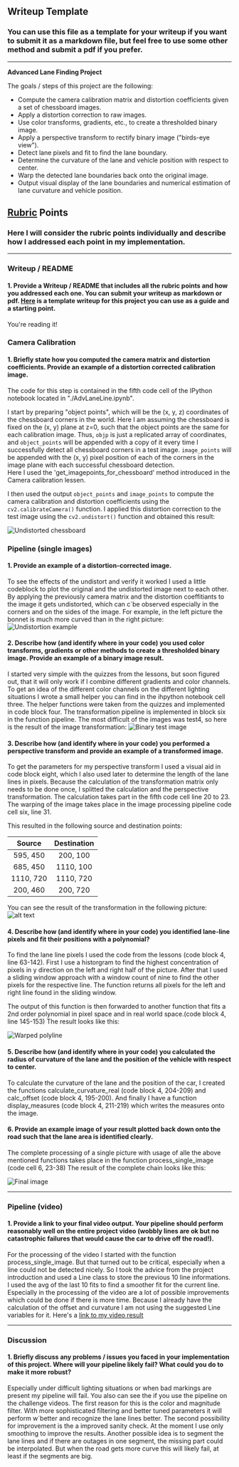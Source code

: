 ## Writeup Template

### You can use this file as a template for your writeup if you want to submit it as a markdown file, but feel free to use some other method and submit a pdf if you prefer.

---

**Advanced Lane Finding Project**

The goals / steps of this project are the following:

* Compute the camera calibration matrix and distortion coefficients given a set of chessboard images.
* Apply a distortion correction to raw images.
* Use color transforms, gradients, etc., to create a thresholded binary image.
* Apply a perspective transform to rectify binary image ("birds-eye view").
* Detect lane pixels and fit to find the lane boundary.
* Determine the curvature of the lane and vehicle position with respect to center.
* Warp the detected lane boundaries back onto the original image.
* Output visual display of the lane boundaries and numerical estimation of lane curvature and vehicle position.

[//]: # (Image References)

[image1]: ./output_images/undistorted.jpg "Undistorted chessboard"
[image2]: ./output_images/Undistorted.png "Undistorted image"
[image3]: ./output_images/test4_binary.jpg "Binary test image"
[image4]: ./output_images/Transformation.png "Warp Example"
[image5]: ./output_images/warped_poly.jpg "Warped polyline"
[image6]: ./output_images/Final_image "Output"
[video1]: ./project_video.mp4 "Video"

## [Rubric](https://review.udacity.com/#!/rubrics/571/view) Points

### Here I will consider the rubric points individually and describe how I addressed each point in my implementation.  

---

### Writeup / README

#### 1. Provide a Writeup / README that includes all the rubric points and how you addressed each one.  You can submit your writeup as markdown or pdf.  [Here](https://github.com/udacity/CarND-Advanced-Lane-Lines/blob/master/writeup_template.md) is a template writeup for this project you can use as a guide and a starting point.  

You're reading it!

### Camera Calibration

#### 1. Briefly state how you computed the camera matrix and distortion coefficients. Provide an example of a distortion corrected calibration image.

The code for this step is contained in the fifth code cell of the IPython notebook located in "./AdvLaneLine.ipynb". 

I start by preparing "object points", which will be the (x, y, z) coordinates of the chessboard corners in the world. Here I am assuming the chessboard is fixed on the (x, y) plane at z=0, such that the object points are the same for each calibration image.  Thus, `objp` is just a replicated array of coordinates, and `object_points` will be appended with a copy of it every time I successfully detect all chessboard corners in a test image.  `image_points` will be appended with the (x, y) pixel position of each of the corners in the image plane with each successful chessboard detection.  
Here I used the 'get_imagepoints_for_chessboard' method introduced in the Camera calibration lessen.

I then used the output `object_points` and `image_points` to compute the camera calibration and distortion coefficients using the `cv2.calibrateCamera()` function.  I applied this distortion correction to the test image using the `cv2.undistort()` function and obtained this result: 

![Undistorted chessboard][image1]

### Pipeline (single images)

#### 1. Provide an example of a distortion-corrected image.

To see the effects of the undistort and verify it worked I used a little codeblock to plot the original and the undistorted image next to each other.
By applying the previously camera matrix and the distortion coeffitiants to the image it gets undistorted, which can c´be observed especially in the corners and on the sides of the image.
For example, in the left picture the bonnet is much more curved than in the right picture:
![Undistortion example][image2]

#### 2. Describe how (and identify where in your code) you used color transforms, gradients or other methods to create a thresholded binary image.  Provide an example of a binary image result.

I started very simple with the quizzes from the lessons, but soon figured out, that it will only work if I combine different gradients and color channels.
To get an idea of the different color channels on the different lighting situations I wrote a small helper you can find in the ihpython notebook cell three.
The helper functions were taken from the quizzes and implemented in code block four. The transformation pipeline is implemented in block six in the function pipeline.
The most difficult of the images was test4, so here is the result of the image transformation:
![Binary test image][image3]


#### 3. Describe how (and identify where in your code) you performed a perspective transform and provide an example of a transformed image.

To get the parameters for my perspective transform I used a visual aid in code block eight, which I also used later to determine the length of the lane lines in pixels.
Because the calculation of the transformation matrix only needs to be done once, I splitted the calculation and the perspective transformation.
The calculation takes part in the fifth code cell line 20 to 23.
The warping of the image takes place in the image processing pipeline code cell six, line 31.


This resulted in the following source and destination points:

| Source        | Destination   | 
|:-------------:|:-------------:| 
| 595, 450      | 200, 100        | 
| 685, 450      | 1110, 100      |
| 1110, 720     | 1110, 720      |
| 200, 460      | 200, 720        |


You can see the result of the transformation in the following picture:
![alt text][image4]

#### 4. Describe how (and identify where in your code) you identified lane-line pixels and fit their positions with a polynomial?

To find the lane line pixels I used the code from the lessons (code block 4, line 63-142).
First I use a historgram to find the highest concentration of pixels in y direction on the left and right half of the picture.
After that I used a sliding window approach with a window count of nine to find the other pixels for the respective line.
The function returns all pixels for the left and right line found in the sliding window.

The output of this function is then forwarded to another function that fits a 2nd order polynomial in pixel space and in real world space.(code block 4, line 145-153)
The result looks like this:

![Warped polyline][image5]

#### 5. Describe how (and identify where in your code) you calculated the radius of curvature of the lane and the position of the vehicle with respect to center.

To calculate the curvature of the lane and the position of the car, I created the functions calculate_curvature_real (code block 4, 204-209) and calc_offset (code block 4, 195-200).
And finally I have a function display_measures (code block 4, 211-219) which writes the measures onto the image.

#### 6. Provide an example image of your result plotted back down onto the road such that the lane area is identified clearly.

The complete processing of a single picture with usage of alle the above mentioned functions takes place in the function process_single_image (code cell 6, 23-38)
The result of the complete chain looks like this:

![Final image][image6]

---

### Pipeline (video)

#### 1. Provide a link to your final video output.  Your pipeline should perform reasonably well on the entire project video (wobbly lines are ok but no catastrophic failures that would cause the car to drive off the road!).

For the processing of the video I started with the function process_single_image. But that turned out to be critical, especially when a line could not be detected nicely.
So I took the advice from the project introduction and used a Line class to store the previous 10 line informations. I used the avg of the last 10 fits to find a smoother fit for the current line.
Especially in the processing of the video are a lot of possible improvements which could be done if there is more time.
Because I already have the calculation of the offset and curvature I am not using the suggested Line variables for it.
Here's a [link to my video result](./project_video.mp4)

---

### Discussion

#### 1. Briefly discuss any problems / issues you faced in your implementation of this project.  Where will your pipeline likely fail?  What could you do to make it more robust?

Especially under difficult lighting situations or when bad markings are present my pipeline will fail. You also can see the if you use the pipeline on the challenge videos.
The first reason for this is the color and magnitude filter. With more sophisticated filtering and better tuned parameters it will perform w´better and recognize the lane lines better.
The second possibility for improvement is the a improved sanity check. At the moment I use only smoothing to improve the results.
Another possible idea is to segment the lane lines and if there are outages in one segment, the missing part could be interpolated. But when the road gets more curve this will likely fail, at least if the segments are big.
